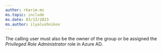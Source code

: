 ```yaml
---
author: rkarim-ms
ms.topic: include
ms.date: 03/13/2023
ms.author: ilyalushnikov
---
```


The calling user must also be the owner of the group or be assigned the *Privileged Role Administrator* role in Azure AD.